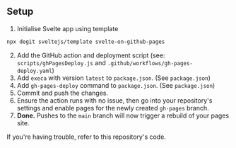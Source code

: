 ## Setup
1. Initialise Svelte app using template
```sh
npx degit sveltejs/template svelte-on-github-pages
```
2. Add the GitHub action and deployment script (see: `scripts/ghPagesDeploy.js` and `.github/workflows/gh-pages-deploy.yaml`)
3. Add `execa` with version `latest` to `package.json`. (See `package.json`)
4. Add `gh-pages-deploy` command to `package.json`. (See `package.json`)
5. Commit and push the changes.
6. Ensure the action runs with no issue, then go into your repository's settings and enable pages for the newly created `gh-pages` branch.
7. __Done.__ Pushes to the `main` branch will now trigger a rebuild of your pages site.

If you're having trouble, refer to this repository's code.
